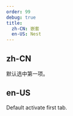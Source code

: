 ```yaml
---
order: 99
debug: true
title:
  zh-CN: 嵌套
  en-US: Nest
---
```


## zh-CN

默认选中第一项。

## en-US

Default activate first tab.